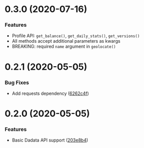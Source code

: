 # 0.3.0 (2020-07-16)

### Features

-   Profile API: `get_balance()`, `get_daily_stats()`, `get_versions()`
-   All methods accept additional parameters as kwargs
-   BREAKING: required `name` argument in `geolocate()`

# 0.2.1 (2020-05-05)

### Bug Fixes

-   Add requests dependency ([6262c4f](https://github.com/nalgeon/dadata-py/commit/6262c4f28258c124167438d6644fc559c8c102a2))

# 0.2.0 (2020-05-05)

### Features

-   Basic Dadata API support ([203e8b4](https://github.com/nalgeon/dadata/commit/203e8b4706249abe359a8d3f4cc877b70c25a3f0))
